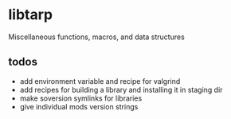 # libtarp
Miscellaneous functions, macros, and data structures


## todos

 * add environment variable and recipe for valgrind
 * add recipes for building a library and installing it in staging dir
 * make soversion symlinks for libraries
 * give individual mods version strings
